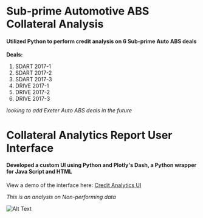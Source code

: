 # Sub-prime Automotive ABS Collateral Analysis
#### Utilized Python to perform credit analysis on 6 Sub-prime Auto ABS deals
**Deals:** 
1. SDART 2017-1
2. SDART 2017-2
3. SDART 2017-3
4. DRIVE 2017-1
5. DRIVE 2017-2
6. DRIVE 2017-3

*looking to add Exeter Auto ABS deals in the future*

# Collateral Analytics Report User Interface 
#### Developed a custom UI using Python and Plotly's Dash, a Python wrapper for Java Script and HTML

View a demo of the interface here: [Credit Analytics UI](https://drive.google.com/open?id=1ne4Oeo2v2sQ_5SbQPk_yN02hKrq3TV_f "Google Drive Video")

*This is an analysis on Non-performing data*

![Alt Text](https://github.com/Amcdonne95/Dash_Front_End/blob/master/Dashboard_2.0/Dash%20Gifs/Filter_Tables.gif)
